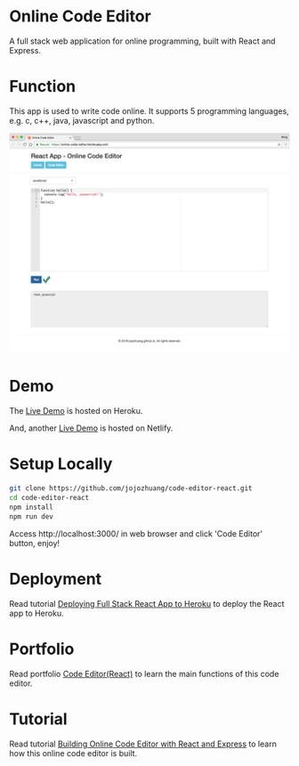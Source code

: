 # Online Code Editor
A full stack web application for online programming, built with React and Express.

# Function
This app is used to write code online. It supports 5 programming languages, e.g. c, c++, java, javascript and python.

<kbd>![image](/public/execute.png)</kbd>

# Demo
The [Live Demo](https://online-code-editor.herokuapp.com/) is hosted on Heroku.

And, another [Live Demo](https://code-editor-react.netlify.com/) is hosted on Netlify.

# Setup Locally
```bash
git clone https://github.com/jojozhuang/code-editor-react.git
cd code-editor-react
npm install
npm run dev
```
Access http://localhost:3000/ in web browser and click 'Code Editor' button, enjoy!

# Deployment
Read tutorial [Deploying Full Stack React App to Heroku](https://jojozhuang.github.io/tutorial/react/deploying-full-stack-react-app-to-heroku/) to deploy the React app to Heroku.

# Portfolio
Read portfolio [Code Editor(React)](https://jojozhuang.github.io/portfolio/code-editor-react/) to learn the main functions of this code editor.

# Tutorial
Read tutorial [Building Online Code Editor with React and Express](https://jojozhuang.github.io/tutorial/react/building-online-code-editor-with-react-and-express/) to learn how this online code editor is built.
